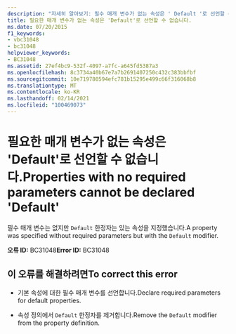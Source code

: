 ```yaml
---
description: "자세히 알아보기: 필수 매개 변수가 없는 속성은 ' Default '로 선언할 수 없습니다."
title: 필요한 매개 변수가 없는 속성은 'Default'로 선언할 수 없습니다.
ms.date: 07/20/2015
f1_keywords:
- vbc31048
- bc31048
helpviewer_keywords:
- BC31048
ms.assetid: 27ef4bc9-532f-4097-a7fc-a645fd5387a3
ms.openlocfilehash: 8c3734a40b67e7a7b2691407250c432c383bbfbf
ms.sourcegitcommit: 10e719780594efc781b15295e499c66f316068b8
ms.translationtype: MT
ms.contentlocale: ko-KR
ms.lasthandoff: 02/14/2021
ms.locfileid: "100469073"
---
```

# <a name="properties-with-no-required-parameters-cannot-be-declared-default"></a><span data-ttu-id="62c7a-103">필요한 매개 변수가 없는 속성은 'Default'로 선언할 수 없습니다.</span><span class="sxs-lookup"><span data-stu-id="62c7a-103">Properties with no required parameters cannot be declared 'Default'</span></span>

<span data-ttu-id="62c7a-104">필수 매개 변수는 없지만 `Default` 한정자는 있는 속성을 지정했습니다.</span><span class="sxs-lookup"><span data-stu-id="62c7a-104">A property was specified without required parameters but with the `Default` modifier.</span></span>  
  
 <span data-ttu-id="62c7a-105">**오류 ID:** BC31048</span><span class="sxs-lookup"><span data-stu-id="62c7a-105">**Error ID:** BC31048</span></span>  
  
## <a name="to-correct-this-error"></a><span data-ttu-id="62c7a-106">이 오류를 해결하려면</span><span class="sxs-lookup"><span data-stu-id="62c7a-106">To correct this error</span></span>  
  
- <span data-ttu-id="62c7a-107">기본 속성에 대한 필수 매개 변수를 선언합니다.</span><span class="sxs-lookup"><span data-stu-id="62c7a-107">Declare required parameters for default properties.</span></span>  
  
- <span data-ttu-id="62c7a-108">속성 정의에서 `Default` 한정자를 제거합니다.</span><span class="sxs-lookup"><span data-stu-id="62c7a-108">Remove the `Default` modifier from the property definition.</span></span>
